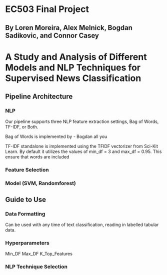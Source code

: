 # EC503 Final Project
## By Loren Moreira, Alex Melnick, Bogdan Sadikovic, and Connor Casey
# A Study and Analysis of Different Models and NLP Techniques for Supervised News Classification
## Pipeline Architecture
### NLP
Our pipeline supports three NLP feature extraction settings, Bag of Words, TF-IDF, or Both.

Bag of Words is implemented by - Bogdan all you

TF-IDF standalone is implemented using the TFIDF vectorizer from Sci-Kit Learn. By default it utilizes
the values of min_df = 3 and max_df = 0.95. This ensure that words are included 
### Feature Selection
### Model (SVM, Randomforest)

## Guide to Use
### Data Formatting
Can be used with any time of text classification, reading in labelled tabular data. 
### Hyperparameters
Min_DF
Max_DF
K_Top_Features
### NLP Technique Selection

